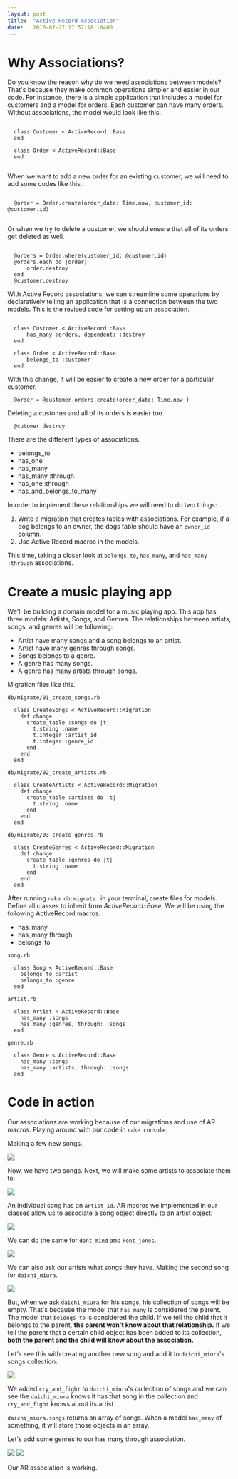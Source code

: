 ```yaml
---
layout: post
title:  "Active Record Association"
date:   2016-07-27 17:57:18 -0400
---
```



#  Why Associations?

Do you know the reason why do we need associations between models? That's because they make common operations simpler and easier in our code. For instance, there is a simple application that includes a model for customers and a model for orders. Each customer can have many orders. Without associations, the model would look like this.

```

  class Customer < ActiveRecord::Base
  end

  class Order < ActiveRecord::Base
  end
  
```


When we want to add a new order for an existing customer, we will need to add some codes like this.

```

  @order = Order.create(order_date: Time.now, customer_id: @customer.id)  
  
```


Or when we try to delete a customer, we should ensure that all of its orders get deleted as well.


```

  @orders = Order.where(customer_id: @customer.id)
  @orders.each do |order|
      order.destroy
  end
  @customer.destroy

```

With Active Record associations, we can streamline some operations by declaratively telling an application that is a connection between the two models. This is the revised code for setting up an association.

```

  class Customer < ActiveRecord::Base
      has_many :orders, dependent: :destroy
  end

  class Order < ActiveRecord::Base
      belongs_to :customer
  end

```

With this change, it will be easier to create a new order for a particular customer.

```
  @order = @customer.orders.create(order_date: Time.now )
```

Deleting a customer and all of its orders is easier too.

```
  @cutomer.destroy
```

There are the different types of associations.


* belongs_to
* has_one
* has_many
* has_many :through
* has_one :through
* has_and_belongs_to_many


In order to implement these relationships we will need to do two things:


1. Write a migration that creates tables with associations. For example, if a dog belongs to an owner, the dogs table should have an `owner_id` column.
2. Use Active Record macros in the models.


This time, taking a closer look at `belongs_to`, `has_many`, and `has_many :through` associations.


# Create a music playing app

We'll be building a domain model for a music playing app. This app has three models: Artists, Songs, and Genres. The relationships between artists, songs, and genres will be following:

* Artist have many songs and a song belongs to an artist.
* Artist have many genres through songs.
* Songs belongs to a genre.
* A genre has many songs.
* A genre has many artists through songs.

Migration files like this.


`db/migrate/01_create_songs.rb`

```
  class CreateSongs < ActiveRecord::Migration
    def change
      create_table :songs do |t|
        t.string :name
        t.integer :artist_id
        t.integer :genre_id
      end
    end
  end    
```


`db/migrate/02_create_artists.rb`

```
  class CreateArtists < ActiveRecord::Migration
    def change
      create_table :artists do |t|
        t.string :name
      end
    end
  end
```


`db/migrate/03_create_genres.rb`

```
  class CreateGenres < ActiveRecord::Migration
    def change
      create_table :genres do |t|
        t.string :name
      end
    end
  end
```

After running `rake db:migrate ` in your terminal, create files for models. Define all classes to inherit from *ActiveRecord::Base*. We will be using the following ActiveRecord macros.

* has_many
* has_many through
* belongs_to



`song.rb`

```
  class Song < ActiveRecord::Base
    belongs_to :artist
    belongs_to :genre
  end   
```


`artist.rb`

```
  class Artist < ActiveRecord::Base
    has_many :songs
    has_many :genres, through: :songs
  end   
```


`genre.rb`

```
  class Genre < ActiveRecord::Base
    has_many :songs
    has_many :artists, through: :songs
  end    
```


# Code in action

Our associations are working because of our migrations and use of AR macros. Playing around with our code in `rake console`.

Making a few new songs.

![](http://i.imgur.com/QFEVzFP.png)

Now, we have two songs. Next, we will make some artists to associate them to.

![](http://i.imgur.com/cmnGOnS.png)

An individual song has an `artist_id`. AR macros we implemented in our classes allow us to associate a song object directly to an artist object:

![](http://i.imgur.com/1UCjn3n.png)

We can do the same for `dont_mind` and `kent_jones`.

![](http://i.imgur.com/SjM3Vm4.png)

We can also ask our artists what songs they have. Making the second song for `daichi_miura`.

![](http://i.imgur.com/JTOhhjQ.png)

But, when we ask `daichi_miura` for his songs, his collection of songs will be empty. That's because the model that `has_many` is considered the parent. The model that `belongs_to` is considered the child. If we tell the child that it belongs to the parent, **the parent won't know about that relationship.** If we tell the parent that a certain child object has been added to its collection, **both the parent and the child will know about the association.**

Let's see this with creating another new song and add it to `daichi_miura`'s songs collection:

![](http://i.imgur.com/EyI5I5f.png)

We added `cry_and_fight` to `daichi_miura`'s collection of songs and we can see the `daichi_miura` knows it has that song in the collection and `cry_and_fight` knows about its artist.

`daichi_miura.songs` returns an array of songs. When a model `has_many` of something, it will store those objects in an array.

Let's add some genres to our has many through association.

![](http://i.imgur.com/4fKcDdO.png)
![](http://i.imgur.com/23N4RIv.png)

Our AR association is working.













